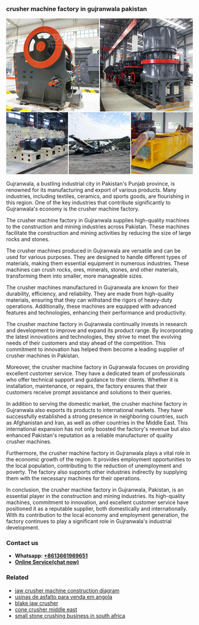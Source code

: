 <h3>crusher machine factory in gujranwala pakistan</h3><img src='1706755672.jpg' alt=''><p>Gujranwala, a bustling industrial city in Pakistan's Punjab province, is renowned for its manufacturing and export of various products. Many industries, including textiles, ceramics, and sports goods, are flourishing in this region. One of the key industries that contribute significantly to Gujranwala's economy is the crusher machine factory.</p><p>The crusher machine factory in Gujranwala supplies high-quality machines to the construction and mining industries across Pakistan. These machines facilitate the construction and mining activities by reducing the size of large rocks and stones.</p><p>The crusher machines produced in Gujranwala are versatile and can be used for various purposes. They are designed to handle different types of materials, making them essential equipment in numerous industries. These machines can crush rocks, ores, minerals, stones, and other materials, transforming them into smaller, more manageable sizes.</p><p>The crusher machines manufactured in Gujranwala are known for their durability, efficiency, and reliability. They are made from high-quality materials, ensuring that they can withstand the rigors of heavy-duty operations. Additionally, these machines are equipped with advanced features and technologies, enhancing their performance and productivity.</p><p>The crusher machine factory in Gujranwala continually invests in research and development to improve and expand its product range. By incorporating the latest innovations and technologies, they strive to meet the evolving needs of their customers and stay ahead of the competition. This commitment to innovation has helped them become a leading supplier of crusher machines in Pakistan.</p><p>Moreover, the crusher machine factory in Gujranwala focuses on providing excellent customer service. They have a dedicated team of professionals who offer technical support and guidance to their clients. Whether it is installation, maintenance, or repairs, the factory ensures that their customers receive prompt assistance and solutions to their queries.</p><p>In addition to serving the domestic market, the crusher machine factory in Gujranwala also exports its products to international markets. They have successfully established a strong presence in neighboring countries, such as Afghanistan and Iran, as well as other countries in the Middle East. This international expansion has not only boosted the factory's revenue but also enhanced Pakistan's reputation as a reliable manufacturer of quality crusher machines.</p><p>Furthermore, the crusher machine factory in Gujranwala plays a vital role in the economic growth of the region. It provides employment opportunities to the local population, contributing to the reduction of unemployment and poverty. The factory also supports other industries indirectly by supplying them with the necessary machines for their operations.</p><p>In conclusion, the crusher machine factory in Gujranwala, Pakistan, is an essential player in the construction and mining industries. Its high-quality machines, commitment to innovation, and excellent customer service have positioned it as a reputable supplier, both domestically and internationally. With its contribution to the local economy and employment generation, the factory continues to play a significant role in Gujranwala's industrial development.</p><h3>Contact us</h3><ul><li><strong>Whatsapp:&nbsp;<a href="https://wa.me/8613661969651">+8613661969651</a></strong></li><li><a href="https://swt.shibang-china.com/?git&amp;zhl&amp;crusher machine factory in gujranwala pakistan"><strong>Online Service(chat now)</strong></a></li></ul><h3>Related</h3><ul><li><a href='jaw crusher machine construction diagram.md'>jaw crusher machine construction diagram</a></li><li><a href='usinas de asfalto para venda em angola.md'>usinas de asfalto para venda em angola</a></li><li><a href='blake jaw crusher.md'>blake jaw crusher</a></li><li><a href='cone crusher middle east.md'>cone crusher middle east</a></li><li><a href='small stone crushing business in south africa.md'>small stone crushing business in south africa</a></li></ul>